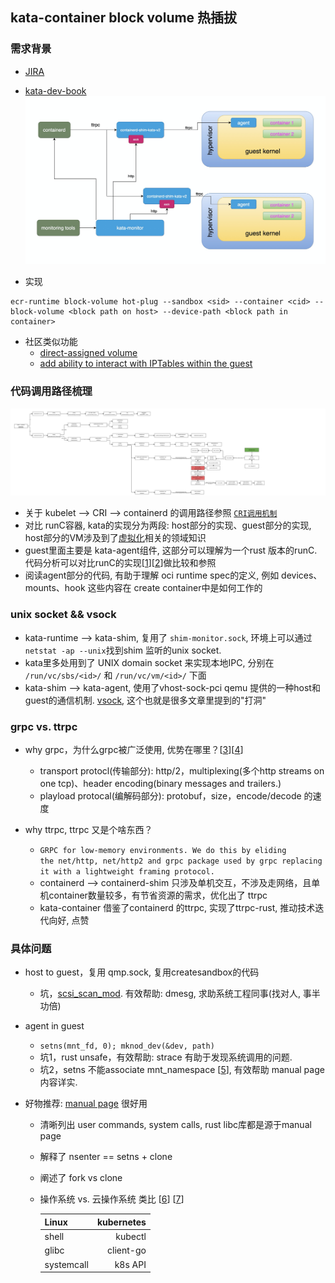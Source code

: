 ## kata-container block volume 热插拔

### 需求背景

- [JIRA](https://easystack.atlassian.net/browse/EAS-109561)
- [kata-dev-book](https://github.com/liubin/kata-dev-book)
![kata-arch](../pics/runtime-arch.png)

- 实现
```cgo
ecr-runtime block-volume hot-plug --sandbox <sid> --container <cid> --block-volume <block path on host> --device-path <block path in container>
```

- 社区类似功能 
  * [direct-assigned volume](https://github.com/kata-containers/kata-containers/pull/3406)
  * [add ability to interact with IPTables within the guest](https://github.com/kata-containers/kata-containers/pull/4159)
    
### 代码调用路径梳理
  
![kata-create](../pics/kata-create.png)

- 关于 kubelet --> CRI --> containerd 的调用路径参照 [`CRI调用机制`](../ContainerRuntime.md)
- 对比 runC容器, kata的实现分为两段: host部分的实现、guest部分的实现, host部分的VM涉及到了[虚拟化](./virtualization.md)相关的领域知识
- guest里面主要是 kata-agent组件, 这部分可以理解为一个rust 版本的runC. 代码分析可以对比runC的实现[[1]][[2]]做比较和参照
- 阅读agent部分的代码, 有助于理解 oci runtime spec的定义, 例如 devices、mounts、hook 这些内容在 create container中是如何工作的


### unix socket && vsock
- kata-runtime --> kata-shim, 复用了 ```shim-monitor.sock```, 环境上可以通过 ```netstat -ap --unix```找到shim 监听的unix socket.
- kata里多处用到了 UNIX domain socket 来实现本地IPC, 分别在 ```/run/vc/sbs/<id>/``` 和 ```/run/vc/vm/<id>/``` 下面
- kata-shim --> kata-agent, 使用了vhost-sock-pci qemu 提供的一种host和guest的通信机制. [vsock](https://github.com/kata-containers/kata-containers/blob/main/docs/design/VSocks.md), 这个也就是很多文章里提到的"打洞"


### grpc vs. ttrpc
- why grpc，为什么grpc被广泛使用, 优势在哪里？[[3]][[4]]
  * transport protocl(传输部分): http/2，multiplexing(多个http streams  on one tcp)、header encoding(binary messages and trailers.)
  * playload protocal(编解码部分): protobuf，size，encode/decode 的速度

- why ttrpc, ttrpc 又是个啥东西？
  * ```GRPC for low-memory environments. We do this by eliding the net/http, net/http2 and grpc package used by grpc replacing it with a lightweight framing protocol. ```
  * containerd --> containerd-shim 只涉及单机交互，不涉及走网络，且单机container数量较多，有节省资源的需求，优化出了 ttrpc
  * kata-container 借鉴了containerd 的ttrpc, 实现了ttrpc-rust, 推动技术迭代向好, 点赞

### 具体问题
- host to guest，复用 qmp.sock, 复用createsandbox的代码
  * 坑，[scsi_scan_mod](https://github.com/kata-containers/runtime/pull/2561). 有效帮助: dmesg, 求助系统工程同事(找对人, 事半功倍)

- agent in guest
  * ```setns(mnt_fd, 0); mknod_dev(&dev, path)```
  * 坑1，rust unsafe，有效帮助: strace 有助于发现系统调用的问题.
  * 坑2，setns 不能associate mnt_namespace [[5]], 有效帮助 manual page 内容详实. 

- 好物推荐: [manual page](https://www.kernel.org/doc/man-pages/) 很好用
  * 清晰列出 user commands, system calls, rust libc库都是源于manual page
  * 解释了 nsenter == setns + clone
  * 阐述了 fork vs clone
  * 操作系统 vs. 云操作系统 类比 [[6]] [[7]]
    
    | Linux | kubernetes |
    | :-----| ----: | 
    | shell | kubectl |
    | glibc | client-go |
    | systemcall | k8s API |

[1]: https://terenceli.github.io/%E6%8A%80%E6%9C%AF/2021/12/23/runc-internals-2
[2]: https://juejin.cn/post/6903527508784873485
[3]: https://medium.com/swlh/grpc-fundamental-and-concept-93414d7956df
[4]: https://thenewstack.io/grpc-a-deep-dive-into-the-communication-pattern/
[5]: https://man7.org/linux/man-pages/man2/setns.2.html
[6]: https://medium.com/meatandmachines/what-really-happens-when-you-type-ls-l-in-the-shell-a8914950fd73
[7]: https://cloud.tencent.com/developer/article/1357674
